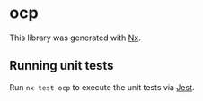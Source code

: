 # ocp

This library was generated with [Nx](https://nx.dev).

## Running unit tests

Run `nx test ocp` to execute the unit tests via [Jest](https://jestjs.io).
